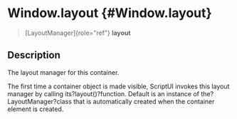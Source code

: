 Window.layout {#Window.layout}
=============

> [LayoutManager]{role="ref"} **layout**

Description
-----------

The layout manager for this container.

The first time a container object is made visible, ScriptUI invokes this
layout manager by calling its?layout()?function. Default is an instance
of the?LayoutManager?class that is automatically created when the
container element is created.
